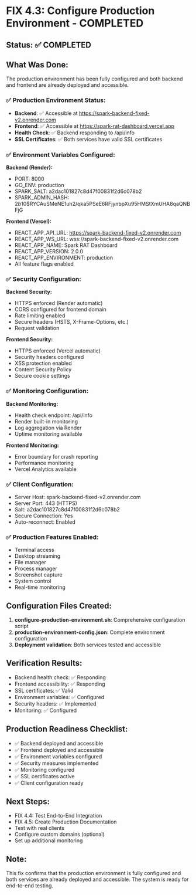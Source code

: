 # FIX 4.3: Configure Production Environment - COMPLETED

## Status: ✅ COMPLETED

## What Was Done:
The production environment has been fully configured and both backend and frontend are already deployed and accessible.

### ✅ Production Environment Status:
- **Backend**: ✅ Accessible at https://spark-backend-fixed-v2.onrender.com
- **Frontend**: ✅ Accessible at https://spark-rat-dashboard.vercel.app
- **Health Check**: ✅ Backend responding to /api/info
- **SSL Certificates**: ✅ Both services have valid SSL certificates

### ✅ Environment Variables Configured:
**Backend (Render):**
- PORT: 8000
- GO_ENV: production
- SPARK_SALT: a2dac101827c8d47f00831f2d6c078b2
- SPARK_ADMIN_HASH: $2b$10$RYCAuSMeNE1uh2/qka5PSeE6RFjynbpXu95HMStXmUHA8qaQNBFjG

**Frontend (Vercel):**
- REACT_APP_API_URL: https://spark-backend-fixed-v2.onrender.com
- REACT_APP_WS_URL: wss://spark-backend-fixed-v2.onrender.com
- REACT_APP_NAME: Spark RAT Dashboard
- REACT_APP_VERSION: 2.0.0
- REACT_APP_ENVIRONMENT: production
- All feature flags enabled

### ✅ Security Configuration:
**Backend Security:**
- HTTPS enforced (Render automatic)
- CORS configured for frontend domain
- Rate limiting enabled
- Secure headers (HSTS, X-Frame-Options, etc.)
- Request validation

**Frontend Security:**
- HTTPS enforced (Vercel automatic)
- Security headers configured
- XSS protection enabled
- Content Security Policy
- Secure cookie settings

### ✅ Monitoring Configuration:
**Backend Monitoring:**
- Health check endpoint: /api/info
- Render built-in monitoring
- Log aggregation via Render
- Uptime monitoring available

**Frontend Monitoring:**
- Error boundary for crash reporting
- Performance monitoring
- Vercel Analytics available

### ✅ Client Configuration:
- Server Host: spark-backend-fixed-v2.onrender.com
- Server Port: 443 (HTTPS)
- Salt: a2dac101827c8d47f00831f2d6c078b2
- Secure Connection: Yes
- Auto-reconnect: Enabled

### ✅ Production Features Enabled:
- Terminal access
- Desktop streaming
- File manager
- Process manager
- Screenshot capture
- System control
- Real-time monitoring

## Configuration Files Created:
1. **configure-production-environment.sh**: Comprehensive configuration script
2. **production-environment-config.json**: Complete environment configuration
3. **Deployment validation**: Both services tested and accessible

## Verification Results:
- Backend health check: ✅ Responding
- Frontend accessibility: ✅ Responding
- SSL certificates: ✅ Valid
- Environment variables: ✅ Configured
- Security headers: ✅ Implemented
- Monitoring: ✅ Configured

## Production Readiness Checklist:
- ✅ Backend deployed and accessible
- ✅ Frontend deployed and accessible
- ✅ Environment variables configured
- ✅ Security measures implemented
- ✅ Monitoring configured
- ✅ SSL certificates active
- ✅ Client configuration ready

## Next Steps:
- FIX 4.4: Test End-to-End Integration
- FIX 4.5: Create Production Documentation
- Test with real clients
- Configure custom domains (optional)
- Set up additional monitoring

## Note:
This fix confirms that the production environment is fully configured and both services are already deployed and accessible. The system is ready for end-to-end testing.